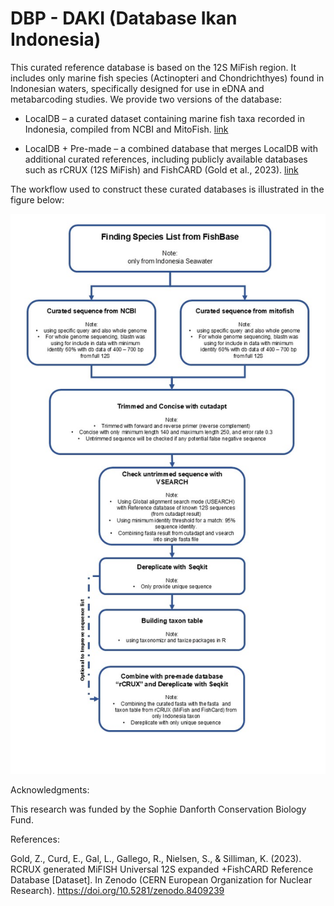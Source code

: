 # DBP - DAKI (Database Ikan Indonesia)

This curated reference database is based on the 12S MiFish region. It includes only marine fish species (Actinopteri and Chondrichthyes) found in Indonesian waters, specifically designed for use in eDNA and metabarcoding studies. We provide two versions of the database:

* LocalDB – a curated dataset containing marine fish taxa recorded in Indonesia, compiled from NCBI and MitoFish. [link](https://github.com/mdaniealmalik/Curated-Metabarcoding-Database-for-Marine-Fish-in-Indonesia/tree/main/database_local)

* LocalDB + Pre-made – a combined database that merges LocalDB with additional curated references, including publicly available databases such as rCRUX (12S MiFish) and FishCARD (Gold et al., 2023). [link](https://github.com/mdaniealmalik/Curated-Metabarcoding-Database-for-Marine-Fish-in-Indonesia/tree/main/database_local_plus_premade)

The workflow used to construct these curated databases is illustrated in the figure below:

![workflow](Workflow_analysis.jpg)

Acknowledgments:

This research was funded by the Sophie Danforth Conservation Biology Fund.

References:

Gold, Z., Curd, E., Gal, L., Gallego, R., Nielsen, S., & Silliman, K. (2023). RCRUX generated MiFISH Universal 12S expanded +FishCARD Reference Database [Dataset]. In Zenodo (CERN European Organization for Nuclear Research). https://doi.org/10.5281/zenodo.8409239
